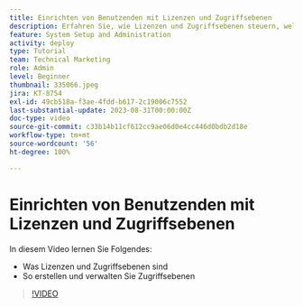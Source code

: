 ```yaml
---
title: Einrichten von Benutzenden mit Lizenzen und Zugriffsebenen
description: Erfahren Sie, wie Lizenzen und Zugriffsebenen steuern, welchen Zugriff Benutzende haben. Erfahren Sie, wie im System Aufgabengebiete verwendet werden.
feature: System Setup and Administration
activity: deploy
type: Tutorial
team: Technical Marketing
role: Admin
level: Beginner
thumbnail: 335066.jpeg
jira: KT-8754
exl-id: 49cb518a-f3ae-4fdd-b617-2c19006c7552
last-substantial-update: 2023-08-31T00:00:00Z
doc-type: video
source-git-commit: c33b14b11cf612cc9ae06d0e4cc446d0bdb2d18e
workflow-type: tm+mt
source-wordcount: '56'
ht-degree: 100%

---
```


# Einrichten von Benutzenden mit Lizenzen und Zugriffsebenen

In diesem Video lernen Sie Folgendes:

* Was Lizenzen und Zugriffsebenen sind
* So erstellen und verwalten Sie Zugriffsebenen

>[!VIDEO](https://video.tv.adobe.com/v/335066/?quality=12&learn=on)
